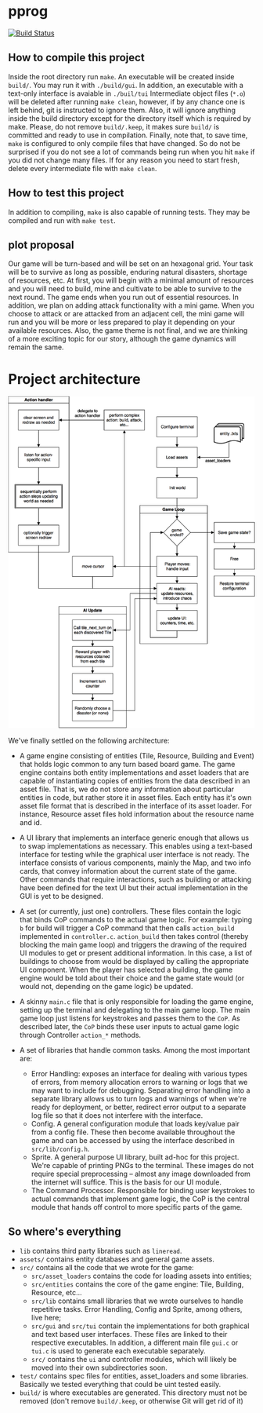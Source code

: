 # pprog
[![Build Status](https://travis-ci.org/knifecake/rush.svg?branch=master)](https://travis-ci.org/knifecake/rush)

## How to compile this project
Inside the root directory run `make`. An executable will be created inside
`build/`. You may run it with `./build/gui`. In addition, an executable with a text-only interface is avaiable in `./buil/tui` Intermediate object files (`*.o`)
will be deleted after running `make clean`, however, if by any chance one is
left behind, git is instructed to ignore them. Also, it will ignore anything
inside the build directory except for the directory itself which is required by
make. Please, do not remove `build/.keep`, it makes sure `build/` is committed
and ready to use in compilation. Finally, note that, to save time, `make` is
configured to only compile files that have changed. So do not be surprised if
you do not see a lot of commands being run when you hit `make` if you did not
change many files. If for any reason you need to start fresh, delete every
intermediate file with `make clean`.

## How to test this project
In addition to compiling, `make` is also capable of running tests. They may be
compiled and run with `make test`.

## plot proposal
Our game will be turn-based and will be set on an hexagonal grid. Your task
will be to survive as long as possible, enduring natural disasters, shortage of
resources, etc. At first, you will begin with a minimal amount of resources and
you will need to build, mine and cultivate to be able to survive to the next
round. The game ends when you run out of essential resources. In addition, we
plan on adding attack functionality with a mini game. When you choose to attack
or are attacked from an adjacent cell, the mini game will run and you will be
more or less prepared to play it depending on your available resources. Also,
the game theme is not final, and we are thinking of a more exciting topic for
our story, although the game dynamics will remain the same.

# Project architecture

![Game architecture diagram](assets/img/game-arch.png)

We've finally settled on the following architecture:

* A game engine consisting of entities (Tile, Resource, Building and Event) that holds logic common to any turn based board game. The game engine contains both entity implementations and asset loaders that are capable of instantiating copies of entities from the data described in an asset file. That is, we do not store any information about particular entities in code, but rather store it in asset files. Each entity has it's own asset file format that is described in the interface of its asset loader. For instance, Resource asset files hold information about the resource name and id.
* A UI library that implements an interface generic enough that allows us to swap implementations as necessary. This enables using a text-based interface for testing while the graphical user interface is not ready. The interface consists of various components, mainly the Map, and two info cards, that convey information about the current state of the game. Other commands that require interactions, such as building or attacking have been defined for the text UI but their actual implementation in the GUI is yet to be designed.
* A set (or currently, just one) controllers. These files contain the logic that binds CoP commands to the actual game logic. For example: typing `b` for build will trigger a CoP command that then calls `action_build` implemented in `controller.c`. `action_build` then takes control (thereby blocking the main game loop) and triggers the drawing of the required UI modules to get or present additional information. In this case, a list of buildings to choose from would be displayed by calling the appropriate UI component. When the player has selected a building, the game engine would be told about their choice and the game state would (or would not, depending on the game logic) be updated.
* A skinny `main.c` file that is only responsible for loading the game engine, setting up the terminal and delegating to the main game loop. The main game loop just listens for keystrokes and passes them to the `CoP`. As described later, the `CoP` binds these user inputs to actual game logic through Controller `action_*` methods.

* A set of libraries that handle common tasks. Among the most important are:
    * Error Handling: exposes an interface for dealing with various types of errors, from memory allocation errors to warning or logs that we may want to include for debugging. Separating error handling into a separate library allows us to turn logs and warnings of when we're ready for deployment, or better, redirect error output to a separate log file so that it does not interfere with the interface.
    * Config. A general configuration module that loads key/value pair from a config file. These then become available throughout the game and can be accessed by using the interface described in `src/lib/config.h`.
    * Sprite. A general purpose UI library, built ad-hoc for this project. We're capable of printing PNGs to the terminal. These images do not require special preprocessing – almost any image downloaded from the internet will suffice. This is the basis for our UI module.
    * The Command Processor. Responsible for binding user keystrokes to actual commands that implement game logic, the CoP is the central module that hands off control to more specific parts of the game.

## So where's everything

* `lib` contains third party libraries such as `lineread`.
* `assets/` contains entity databases and general game assets.
* `src/` contains all the code that we wrote for the game:
    * `src/asset_loaders` contains the code for loading assets into entities;
    * `src/entities` contains the core of the game engine: Tile, Building, Resource, etc...
    * `src/lib` contains small libraries that we wrote ourselves to handle repetitive tasks. Error Handling, Config and Sprite, among others, live here;
    * `src/gui` and `src/tui` contain the implementations for both graphical and text based user interfaces. These files are linked to their respective executables. In addition, a different main file `gui.c` or `tui.c` is used to generate each executable separately.
    * `src/` contains the `ui` and controller modules, which will likely be moved into their own subdirectories soon.
* `test/` contains spec files for entities, asset_loaders and some libraries. Basically we tested everything that could be uint tested easily.
* `build/` is where executables are generated. This directory must not be removed (don't remove `build/.keep`, or otherwise Git will get rid of it)

